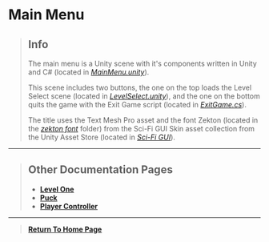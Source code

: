 # Main Menu

> ## Info
> 
> The main menu is a Unity scene with it's components written in Unity and C# (located in [_MainMenu.unity_](https://github.com/NoahRobichaux/Robichaux_Breakout/blob/master/Assets/Scenes/MainMenu.unity)). 
>
> This scene includes two buttons, the one on the top loads the Level Select scene (located in [_LevelSelect.unity_](https://github.com/NoahRobichaux/Robichaux_Breakout/blob/master/Assets/Scenes/LevelSelect.unity)), and the one on the bottom quits the game with the Exit Game script (located in [_ExitGame.cs_](https://github.com/NoahRobichaux/Robichaux_Breakout/blob/master/Assets/Scripts/ExitGame.cs)). 
> 
> The title uses the Text Mesh Pro asset and the font Zekton (located in the [_zekton font_](https://github.com/NoahRobichaux/Robichaux_Breakout/tree/master/Assets/Sci-Fi%20UI/_SciFi_GUISkin_/Skin_Assets/font) folder) from the Sci-Fi GUI Skin asset collection from the Unity Asset Store (located in [_Sci-Fi GUI_](https://github.com/NoahRobichaux/Robichaux_Breakout/tree/master/Assets/Sci-Fi%20UI)).


***

> ## Other Documentation Pages
> - [**Level One**](https://noahrobichaux.github.io/Robichaux_Breakout/levelone)
> - [**Puck**](https://noahrobichaux.github.io/Robichaux_Breakout/puck)
> - [**Player Controller**](https://noahrobichaux.github.io/Robichaux_Breakout/player)


***
> 
> [**Return To Home Page**](https://noahrobichaux.github.io/Robichaux_Breakout/)
